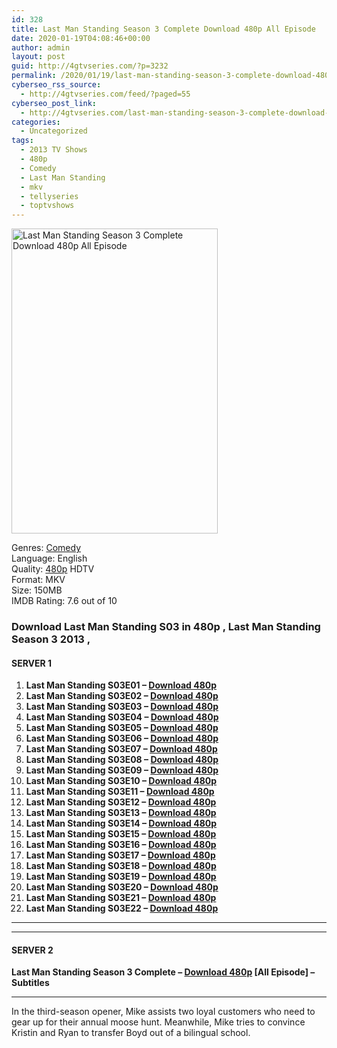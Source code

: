 ```yaml
---
id: 328
title: Last Man Standing Season 3 Complete Download 480p All Episode
date: 2020-01-19T04:08:46+00:00
author: admin
layout: post
guid: http://4gtvseries.com/?p=3232
permalink: /2020/01/19/last-man-standing-season-3-complete-download-480p-all-episode/
cyberseo_rss_source:
  - http://4gtvseries.com/feed/?paged=55
cyberseo_post_link:
  - http://4gtvseries.com/last-man-standing-season-3-complete-download-480p-all-episode/
categories:
  - Uncategorized
tags:
  - 2013 TV Shows
  - 480p
  - Comedy
  - Last Man Standing
  - mkv
  - tellyseries
  - toptvshows
---
```

<img loading="lazy" class="aligncenter" src="https://1.bp.blogspot.com/--h8xMoEvueo/XiPV2M3vFyI/AAAAAAAAA7M/z0m0jyXeimUUTczUoQHP0sY7vZHCnwjsgCK4BGAYYCw/s1600/Last%2BMan%2BStanding%2BSeason%2B3.jpg" alt="Last Man Standing Season 3 Complete Download 480p All Episode" width="330" height="488" />

Genres: <a href="http://4gtvseries.com/tag/comedy/" data-wpel-link="internal">Comedy</a>  
Language: English  
Quality:&nbsp;<a href="http://4gtvseries.com/tag/480p/" data-wpel-link="internal">480p</a>&nbsp;HDTV  
Format: MKV  
Size: 150MB  
IMDB Rating: 7.6 out of 10

### **Download Last Man Standing S03 in 480p , Last Man Standing Season 3 2013 ,&nbsp;**

#### <span><strong>SERVER 1</strong></span>

  1. **Last Man Standing S03E01 – <a href="http://slink.dl480p.xyz/rpEcWfrQ" data-wpel-link="external" target="_blank" rel="nofollow external noopener noreferrer" class="wpel-icon-left"><i class="wpel-icon fa fa-download" aria-hidden="true"></i>Download 480p</a>**
  2. **Last Man Standing S03E02 – <a href="http://slink.dl480p.xyz/Knxugu" data-wpel-link="external" target="_blank" rel="nofollow external noopener noreferrer" class="wpel-icon-left"><i class="wpel-icon fa fa-download" aria-hidden="true"></i>Download 480p</a>**
  3. **Last Man Standing S03E03 – <a href="http://slink.dl480p.xyz/n1q09" data-wpel-link="external" target="_blank" rel="nofollow external noopener noreferrer" class="wpel-icon-left"><i class="wpel-icon fa fa-download" aria-hidden="true"></i>Download 480p</a>**
  4. **Last Man Standing S03E04 – <a href="http://slink.dl480p.xyz/CvJxC9" data-wpel-link="external" target="_blank" rel="nofollow external noopener noreferrer" class="wpel-icon-left"><i class="wpel-icon fa fa-download" aria-hidden="true"></i>Download 480p</a>**
  5. **Last Man Standing S03E05 – <a href="http://slink.dl480p.xyz/6OE0g0" data-wpel-link="external" target="_blank" rel="nofollow external noopener noreferrer" class="wpel-icon-left"><i class="wpel-icon fa fa-download" aria-hidden="true"></i>Download 480p</a>**
  6. **Last Man Standing S03E06 – <a href="http://slink.dl480p.xyz/h4Cb9" data-wpel-link="external" target="_blank" rel="nofollow external noopener noreferrer" class="wpel-icon-left"><i class="wpel-icon fa fa-download" aria-hidden="true"></i>Download 480p</a>**
  7. **Last Man Standing S03E07 – <a href="http://slink.dl480p.xyz/6DBVhtY" data-wpel-link="external" target="_blank" rel="nofollow external noopener noreferrer" class="wpel-icon-left"><i class="wpel-icon fa fa-download" aria-hidden="true"></i>Download 480p</a>**
  8. **Last Man Standing S03E08 – <a href="http://slink.dl480p.xyz/DnQUB2nV" data-wpel-link="external" target="_blank" rel="nofollow external noopener noreferrer" class="wpel-icon-left"><i class="wpel-icon fa fa-download" aria-hidden="true"></i>Download 480p</a>**
  9. **Last Man Standing S03E09 – <a href="http://slink.dl480p.xyz/ZV9CW" data-wpel-link="external" target="_blank" rel="nofollow external noopener noreferrer" class="wpel-icon-left"><i class="wpel-icon fa fa-download" aria-hidden="true"></i>Download 480p</a>**
 10. **Last Man Standing S03E10 – <a href="http://slink.dl480p.xyz/mnlCA2" data-wpel-link="external" target="_blank" rel="nofollow external noopener noreferrer" class="wpel-icon-left"><i class="wpel-icon fa fa-download" aria-hidden="true"></i>Download 480p</a>**
 11. **Last Man Standing S03E11 – <a href="http://slink.dl480p.xyz/AqBe2" data-wpel-link="external" target="_blank" rel="nofollow external noopener noreferrer" class="wpel-icon-left"><i class="wpel-icon fa fa-download" aria-hidden="true"></i>Download 480p</a>**
 12. **Last Man Standing S03E12 – <a href="http://slink.dl480p.xyz/eom82E" data-wpel-link="external" target="_blank" rel="nofollow external noopener noreferrer" class="wpel-icon-left"><i class="wpel-icon fa fa-download" aria-hidden="true"></i>Download 480p</a>**
 13. **Last Man Standing S03E13 – <a href="http://slink.dl480p.xyz/kqZJ" data-wpel-link="external" target="_blank" rel="nofollow external noopener noreferrer" class="wpel-icon-left"><i class="wpel-icon fa fa-download" aria-hidden="true"></i>Download 480p</a>**
 14. **Last Man Standing S03E14 – <a href="http://slink.dl480p.xyz/br7bzpbP" data-wpel-link="external" target="_blank" rel="nofollow external noopener noreferrer" class="wpel-icon-left"><i class="wpel-icon fa fa-download" aria-hidden="true"></i>Download 480p</a>**
 15. **Last Man Standing S03E15 – <a href="http://slink.dl480p.xyz/1S7OYtC" data-wpel-link="external" target="_blank" rel="nofollow external noopener noreferrer" class="wpel-icon-left"><i class="wpel-icon fa fa-download" aria-hidden="true"></i>Download 480p</a>**
 16. **Last Man Standing S03E16 – <a href="http://slink.dl480p.xyz/VfSP5" data-wpel-link="external" target="_blank" rel="nofollow external noopener noreferrer" class="wpel-icon-left"><i class="wpel-icon fa fa-download" aria-hidden="true"></i>Download 480p</a>**
 17. **Last Man Standing S03E17 – <a href="http://slink.dl480p.xyz/41VBUCwG" data-wpel-link="external" target="_blank" rel="nofollow external noopener noreferrer" class="wpel-icon-left"><i class="wpel-icon fa fa-download" aria-hidden="true"></i>Download 480p</a>**
 18. **Last Man Standing S03E18 – <a href="http://slink.dl480p.xyz/v9yG6JTs" data-wpel-link="external" target="_blank" rel="nofollow external noopener noreferrer" class="wpel-icon-left"><i class="wpel-icon fa fa-download" aria-hidden="true"></i>Download 480p</a>**
 19. **Last Man Standing S03E19 – <a href="http://slink.dl480p.xyz/E1LAxCVh" data-wpel-link="external" target="_blank" rel="nofollow external noopener noreferrer" class="wpel-icon-left"><i class="wpel-icon fa fa-download" aria-hidden="true"></i>Download 480p</a>**
 20. **Last Man Standing S03E20 – <a href="http://slink.dl480p.xyz/yaD7IJ8" data-wpel-link="external" target="_blank" rel="nofollow external noopener noreferrer" class="wpel-icon-left"><i class="wpel-icon fa fa-download" aria-hidden="true"></i>Download 480p</a>**
 21. **Last Man Standing S03E21 – <a href="http://slink.dl480p.xyz/fXR0C" data-wpel-link="external" target="_blank" rel="nofollow external noopener noreferrer" class="wpel-icon-left"><i class="wpel-icon fa fa-download" aria-hidden="true"></i>Download 480p</a>**
 22. **Last Man Standing S03E22 – <a href="http://slink.dl480p.xyz/bs1M" data-wpel-link="external" target="_blank" rel="nofollow external noopener noreferrer" class="wpel-icon-left"><i class="wpel-icon fa fa-download" aria-hidden="true"></i>Download 480p</a>**

* * *

* * *

#### <span><strong>SERVER 2</strong></span>

**Last Man Standing Season 3 Complete – <a href="http://dl480p.xyz/3501/" data-wpel-link="external" target="_blank" rel="nofollow external noopener noreferrer" class="wpel-icon-left"><i class="wpel-icon fa fa-download" aria-hidden="true"></i>Download 480p</a> [All Episode] – Subtitles**

* * *

In the third-season opener, Mike assists two loyal customers who need to gear up for their annual moose hunt. Meanwhile, Mike tries to convince Kristin and Ryan to transfer Boyd out of a bilingual school.

<div align="center">
</div>